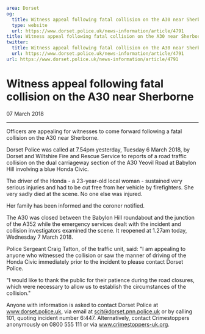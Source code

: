 ```yaml
area: Dorset
og:
  title: Witness appeal following fatal collision on the A30 near Sherborne
  type: website
  url: https://www.dorset.police.uk/news-information/article/4791
title: Witness appeal following fatal collision on the A30 near Sherborne |
twitter:
  title: Witness appeal following fatal collision on the A30 near Sherborne
  url: https://www.dorset.police.uk/news-information/article/4791
url: https://www.dorset.police.uk/news-information/article/4791
```

# Witness appeal following fatal collision on the A30 near Sherborne

07 March 2018

* * *

Officers are appealing for witnesses to come forward following a fatal collision on the A30 near Sherborne.

Dorset Police was called at 7.54pm yesterday, Tuesday 6 March 2018, by Dorset and Wiltshire Fire and Rescue Service to reports of a road traffic collision on the dual carriageway section of the A30 Yeovil Road at Babylon Hill involving a blue Honda Civic.

The driver of the Honda - a 23-year-old local woman - sustained very serious injuries and had to be cut free from her vehicle by firefighters. She very sadly died at the scene. No one else was injured.

Her family has been informed and the coroner notified.

The A30 was closed between the Babylon Hill roundabout and the junction of the A352 while the emergency services dealt with the incident and collision investigators examined the scene. It reopened at 1.27am today, Wednesday 7 March 2018.

Police Sergeant Craig Tatton, of the traffic unit, said: "I am appealing to anyone who witnessed the collision or saw the manner of driving of the Honda Civic immediately prior to the incident to please contact Dorset Police.

"I would like to thank the public for their patience during the road closures, which were necessary to allow us to establish the circumstances of the collision."

Anyone with information is asked to contact Dorset Police at www.dorset.police.uk, via email at scit@dorset.pnn.police.uk or by calling 101, quoting incident number 6:447. Alternatively, contact Crimestoppers anonymously on 0800 555 111 or via www.crimestoppers-uk.org.
